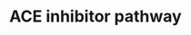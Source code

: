 ---
annotations:
- id: PW:0001228
  parent: drug pathway
  type: Pathway Ontology
  value: ACE inhibitor drug pathway
authors:
- C.F.Thorn
- MaintBot
- Thomas
- Khanspers
- Egonw
- Christine Chichester
- Mkutmon
- Eweitz
description: 'The renin-angiotensin-aldosterone system (RAAS) is central to the control
  of blood pressure and the target of several types of anti-hypertensive drugs. This
  pathway depicts a simplified representation of the pharmacodynamics (PD) of RAAS-acting
  drugs including candidate genes for the pharmacogenomics (PGx) of ACE inhibitors,
  angiotensin receptor blockers (ARBs), renin inhibitor aliskiren and aldosterone
  receptor antagonists. Source: PharmGKB (http://www.pharmgkb.org/do/serve?objId=PA2023&objCls=Pathway)'
last-edited: 2021-05-14
organisms:
- Danio rerio
redirect_from:
- /index.php/Pathway:WP468
- /instance/WP468
revision: null
schema-jsonld:
- '@context': https://schema.org/
  '@id': https://wikipathways.github.io/pathways/WP468.html
  '@type': Dataset
  creator:
    '@type': Organization
    name: WikiPathways
  description: 'The renin-angiotensin-aldosterone system (RAAS) is central to the
    control of blood pressure and the target of several types of anti-hypertensive
    drugs. This pathway depicts a simplified representation of the pharmacodynamics
    (PD) of RAAS-acting drugs including candidate genes for the pharmacogenomics (PGx)
    of ACE inhibitors, angiotensin receptor blockers (ARBs), renin inhibitor aliskiren
    and aldosterone receptor antagonists. Source: PharmGKB (http://www.pharmgkb.org/do/serve?objId=PA2023&objCls=Pathway)'
  keywords:
  - ACE Inhibitor
  - Aldosterone
  - Angiotensin I
  - Angiotensin II
  - Bradykinin
  - ace2
  - agt
  - agtr1
  - agtr2
  - bdkrb2
  - kng1
  - nos3
  - ren
  license: CC0
  name: ACE inhibitor pathway
seo: CreativeWork
title: ACE inhibitor pathway
wpid: WP468
---